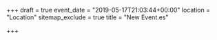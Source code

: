 +++
draft = true
event_date = "2019-05-17T21:03:44+00:00"
location = "Location"
sitemap_exclude = true
title = "New Event.es"

+++

